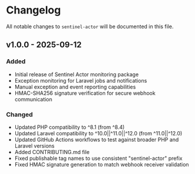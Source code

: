 # Changelog

All notable changes to `sentinel-actor` will be documented in this file.

## v1.0.0 - 2025-09-12

### Added

-   Initial release of Sentinel Actor monitoring package
-   Exception monitoring for Laravel jobs and notifications
-   Manual exception and event reporting capabilities
-   HMAC-SHA256 signature verification for secure webhook communication

### Changed

-   Updated PHP compatibility to ^8.1 (from ^8.4)
-   Updated Laravel compatibility to ^10.0||^11.0||^12.0 (from ^11.0||^12.0)
-   Updated GitHub Actions workflows to test against broader PHP and Laravel versions
-   Added CONTRIBUTING.md file
-   Fixed publishable tag names to use consistent "sentinel-actor" prefix
-   Fixed HMAC signature generation to match webhook receiver validation
